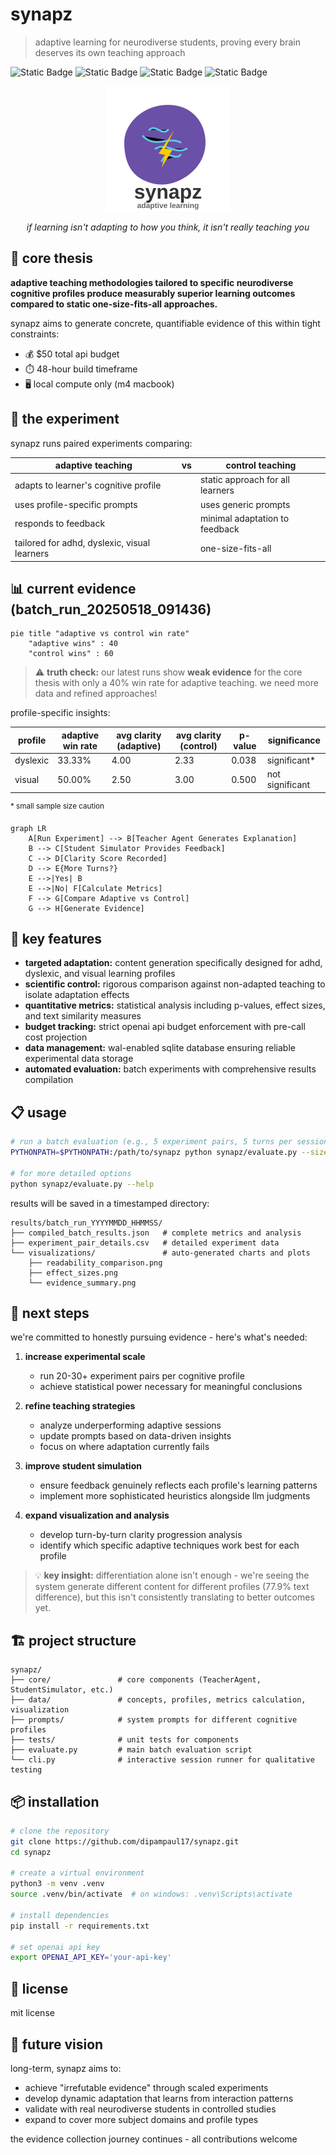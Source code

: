 # synapz

> adaptive learning for neurodiverse students, proving every brain deserves its own teaching approach

![Static Badge](https://img.shields.io/badge/status-research_prototype-blue)
![Static Badge](https://img.shields.io/badge/budget-$50_max-green)
![Static Badge](https://img.shields.io/badge/timeframe-48_hours-orange)
![Static Badge](https://img.shields.io/badge/evidence-collecting-yellow)

<div align="center">
    <img src="https://raw.githubusercontent.com/dipampaul17/synapz/main/.github/synapz_logo.svg" alt="Synapz Logo" width="200"/>
    <p><i>if learning isn't adapting to how you think, it isn't really teaching you</i></p>
</div>

## 🧠 core thesis

**adaptive teaching methodologies tailored to specific neurodiverse cognitive profiles produce measurably superior learning outcomes compared to static one-size-fits-all approaches.**

synapz aims to generate concrete, quantifiable evidence of this within tight constraints:
- 💰 $50 total api budget
- ⏱️ 48-hour build timeframe
- 🖥️ local compute only (m4 macbook)

## 🔬 the experiment

synapz runs paired experiments comparing:

| adaptive teaching | vs | control teaching |
|---|---|---|
| adapts to learner's cognitive profile | | static approach for all learners |
| uses profile-specific prompts | | uses generic prompts |
| responds to feedback | | minimal adaptation to feedback |
| tailored for adhd, dyslexic, visual learners | | one-size-fits-all |

## 📊 current evidence (batch_run_20250518_091436)

```mermaid
pie title "adaptive vs control win rate"
    "adaptive wins" : 40
    "control wins" : 60
```

> ⚠️ **truth check:** our latest runs show **weak evidence** for the core thesis with only a 40% win rate for adaptive teaching. we need more data and refined approaches!

profile-specific insights:

| profile | adaptive win rate | avg clarity (adaptive) | avg clarity (control) | p-value | significance |
|---|---|---|---|---|---|
| dyslexic | 33.33% | 4.00 | 2.33 | 0.038 | significant* |
| visual | 50.00% | 2.50 | 3.00 | 0.500 | not significant |

<sup>* small sample size caution</sup>

```mermaid
graph LR
    A[Run Experiment] --> B[Teacher Agent Generates Explanation]
    B --> C[Student Simulator Provides Feedback]
    C --> D[Clarity Score Recorded]
    D --> E{More Turns?}
    E -->|Yes| B
    E -->|No| F[Calculate Metrics]
    F --> G[Compare Adaptive vs Control]
    G --> H[Generate Evidence]
```

## 🚀 key features

- **targeted adaptation:** content generation specifically designed for adhd, dyslexic, and visual learning profiles
- **scientific control:** rigorous comparison against non-adapted teaching to isolate adaptation effects
- **quantitative metrics:** statistical analysis including p-values, effect sizes, and text similarity measures
- **budget tracking:** strict openai api budget enforcement with pre-call cost projection
- **data management:** wal-enabled sqlite database ensuring reliable experimental data storage
- **automated evaluation:** batch experiments with comprehensive results compilation

## 📋 usage

```bash
# run a batch evaluation (e.g., 5 experiment pairs, 5 turns per session)
PYTHONPATH=$PYTHONPATH:/path/to/synapz python synapz/evaluate.py --size 5 --turns 5

# for more detailed options
python synapz/evaluate.py --help
```

results will be saved in a timestamped directory:
```
results/batch_run_YYYYMMDD_HHMMSS/
├── compiled_batch_results.json   # complete metrics and analysis
├── experiment_pair_details.csv   # detailed experiment data
└── visualizations/               # auto-generated charts and plots
    ├── readability_comparison.png
    ├── effect_sizes.png
    └── evidence_summary.png
```

## 🔄 next steps

we're committed to honestly pursuing evidence - here's what's needed:

1. **increase experimental scale**
   - run 20-30+ experiment pairs per cognitive profile
   - achieve statistical power necessary for meaningful conclusions

2. **refine teaching strategies**
   - analyze underperforming adaptive sessions
   - update prompts based on data-driven insights
   - focus on where adaptation currently fails

3. **improve student simulation**
   - ensure feedback genuinely reflects each profile's learning patterns
   - implement more sophisticated heuristics alongside llm judgments

4. **expand visualization and analysis**
   - develop turn-by-turn clarity progression analysis
   - identify which specific adaptive techniques work best for each profile

> 💡 **key insight:** differentiation alone isn't enough - we're seeing the system generate different content for different profiles (77.9% text difference), but this isn't consistently translating to better outcomes yet.

## 🏗️ project structure

```
synapz/
├── core/               # core components (TeacherAgent, StudentSimulator, etc.)
├── data/               # concepts, profiles, metrics calculation, visualization
├── prompts/            # system prompts for different cognitive profiles
├── tests/              # unit tests for components
├── evaluate.py         # main batch evaluation script
└── cli.py              # interactive session runner for qualitative testing
```

## 📦 installation

```bash
# clone the repository
git clone https://github.com/dipampaul17/synapz.git
cd synapz

# create a virtual environment
python3 -m venv .venv
source .venv/bin/activate  # on windows: .venv\Scripts\activate

# install dependencies
pip install -r requirements.txt

# set openai api key
export OPENAI_API_KEY='your-api-key'
```

## 📑 license

mit license

## 🔮 future vision

long-term, synapz aims to:

- achieve "irrefutable evidence" through scaled experiments
- develop dynamic adaptation that learns from interaction patterns
- validate with real neurodiverse students in controlled studies
- expand to cover more subject domains and profile types

the evidence collection journey continues - all contributions welcome 